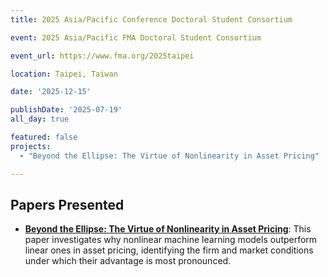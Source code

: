 ```yaml
---
title: 2025 Asia/Pacific Conference Doctoral Student Consortium 

event: 2025 Asia/Pacific FMA Doctoral Student Consortium 

event_url: https://www.fma.org/2025taipei

location: Taipei, Taiwan

date: '2025-12-15'

publishDate: '2025-07-19'
all_day: true

featured: false
projects:
  - "Beyond the Ellipse: The Virtue of Nonlinearity in Asset Pricing"

---
```

## Papers Presented

- [**Beyond the Ellipse: The Virtue of Nonlinearity in Asset Pricing**](https://shengyu-huang.github.io/project/beyond-the-ellipse-the-virtue-of-nonlinearity-in-asset-pricing/): This paper investigates why nonlinear machine learning models outperform linear ones in asset pricing, identifying the firm and market conditions under which their advantage is most pronounced.
